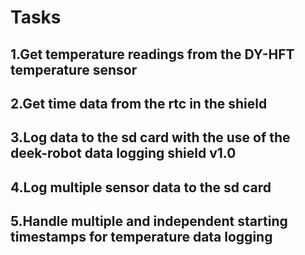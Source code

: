 # Tasks

## 1.Get temperature readings from the DY-HFT temperature sensor 
## 2.Get time data from the rtc in the shield
## 3.Log data to the sd card with the use of the deek-robot data logging shield v1.0
## 4.Log multiple sensor data to the sd card
## 5.Handle multiple and independent starting timestamps for temperature data logging 
